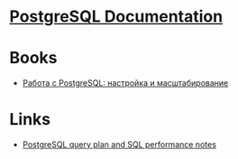 # [PostgreSQL Documentation](https://www.postgresql.org/docs/current/static/)

# Books
- [Работа с PostgreSQL: настройка и масштабирование](https://github.com/le0pard/postgresql_book)

# Links
- [PostgreSQL query plan and SQL performance notes](https://gist.github.com/hgmnz/883144)
